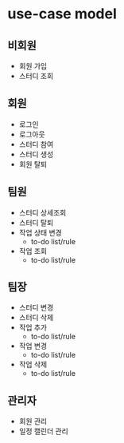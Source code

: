 # use-case model

## 비회원

- 회원 가입
- 스터디 조회

## 회원

- 로그인
- 로그아웃
- 스터디 참여
- 스터디 생성
- 회원 탈퇴

## 팀원

- 스터디 상세조회
- 스터디 탈퇴
- 작업 상태 변경
  - to-do list/rule
- 작업 조회
  - to-do list/rule

## 팀장

- 스터디 변경
- 스터디 삭제
- 작업 추가
  - to-do list/rule
- 작업 변경
  - to-do list/rule
- 작업 삭제
  - to-do list/rule

## 관리자

- 회원 관리
- 일정 캘린더 관리

